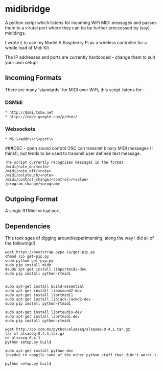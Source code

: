# midibridge

A python script which listens for incoming WiFi MIDI messages and passes them to a virutal port where they can be be further proccessed by (say) mididings.

I wrote it to use my Model A Raspberry Pi as a wireless controller for a whole load of Midi Kit

The IP addresses and ports are currently hardcoded - change them to suit your own setup!

## Incoming Formats
There are many 'standards' for MIDI over WiFi, this script listens for:-

### DSMidi
    * http://dsmi.tobw.net
    * https://code.google.com/p/dsmi/
### Websockets
    * WS:\<addr\>:\<port\>
###OSC - open sound control
OSC can transmit binary MIDI messages (I think!), but tends to be used to transmit user defined text message.

    The script currently recognises messages in the format
    /midi/note_on/<note>
    /midi/note_off/<note>
    /midi/polytouch/<note>
    /midi/control_change/<control>/<value>
    /program_change/<program>

## Outgoing Format
A single RTMidi virtual port.

## Dependencies
This took ages of digging around/experimenting, along the way I did all of the following(!)

    wget https://bootstrap.pypa.io/get-pip.py
    chmod 755 get-pip.py
    sudo python get-pip.py
    sudo pip install mido
    #sudo apt-get install libportmidi-dev
    sudo pip install python-rtmidi


    sudo apt-get install build-essential
    sudo apt-get install libasound2-dev
    sudo apt-get install librtmidi1
    sudo apt-get install libjack-jackd2-dev
    sudo pip install python-rtmidi

    sudo apt-get install librtaudio-dev
    sudo apt-get install librtmidi-dev
    sudo pip install python-rtmidi

    wget http://pp.com.mx/python/alsaseq/alsaseq-0.4.1.tar.gz
    tar xf alsaseq-0.4.1.tar.gz
    cd alsaseq-0.4.1
    python setup.py build

    sudo apt-get install python-dev
    (needed to compile some of the other python stuff that didn't work(!).

    python setup.py build





